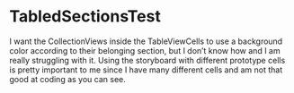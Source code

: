 # TabledSectionsTest

I want the CollectionViews inside the TableViewCells to use a background color according to their belonging section, but I don’t know
how and I am really struggling with it. Using the storyboard with
different prototype cells is pretty important to me since I have many
different cells and am not that good at coding as you can see.
